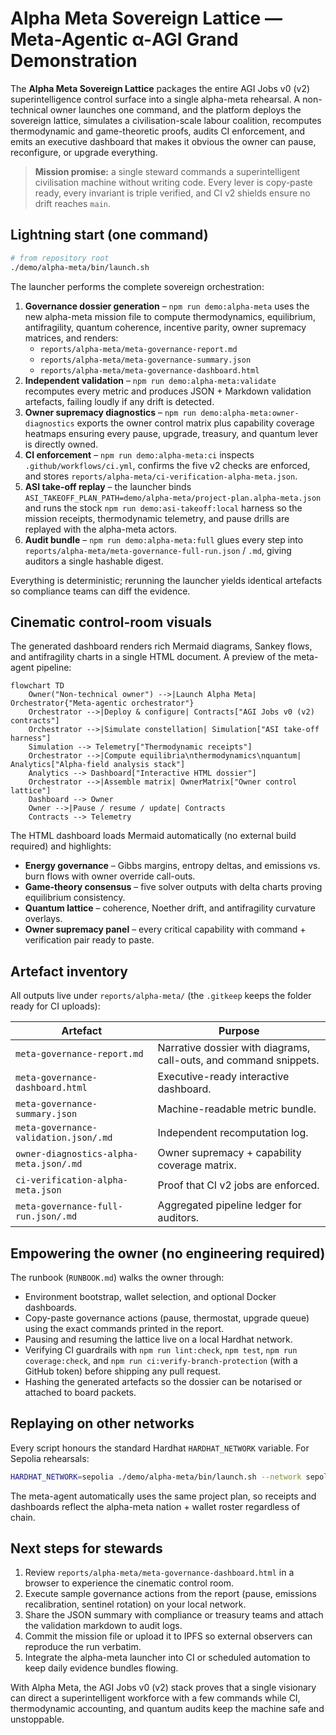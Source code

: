 # Alpha Meta Sovereign Lattice — Meta-Agentic α-AGI Grand Demonstration

The **Alpha Meta Sovereign Lattice** packages the entire AGI Jobs v0 (v2) superintelligence control surface into a single
alpha-meta rehearsal. A non-technical owner launches one command, and the platform deploys the sovereign lattice, simulates a
civilisation-scale labour coalition, recomputes thermodynamic and game-theoretic proofs, audits CI enforcement, and emits an
executive dashboard that makes it obvious the owner can pause, reconfigure, or upgrade everything.

> **Mission promise:** a single steward commands a superintelligent civilisation machine without writing code. Every lever is
> copy-paste ready, every invariant is triple verified, and CI v2 shields ensure no drift reaches `main`.

## Lightning start (one command)

```bash
# from repository root
./demo/alpha-meta/bin/launch.sh
```

The launcher performs the complete sovereign orchestration:

1. **Governance dossier generation** – `npm run demo:alpha-meta` uses the new alpha-meta mission file to compute thermodynamics,
   equilibrium, antifragility, quantum coherence, incentive parity, owner supremacy matrices, and renders:
   - `reports/alpha-meta/meta-governance-report.md`
   - `reports/alpha-meta/meta-governance-summary.json`
   - `reports/alpha-meta/meta-governance-dashboard.html`
2. **Independent validation** – `npm run demo:alpha-meta:validate` recomputes every metric and produces JSON + Markdown
   validation artefacts, failing loudly if any drift is detected.
3. **Owner supremacy diagnostics** – `npm run demo:alpha-meta:owner-diagnostics` exports the owner control matrix plus capability
   coverage heatmaps ensuring every pause, upgrade, treasury, and quantum lever is directly owned.
4. **CI enforcement** – `npm run demo:alpha-meta:ci` inspects `.github/workflows/ci.yml`, confirms the five v2 checks are enforced,
   and stores `reports/alpha-meta/ci-verification-alpha-meta.json`.
5. **ASI take-off replay** – the launcher binds `ASI_TAKEOFF_PLAN_PATH=demo/alpha-meta/project-plan.alpha-meta.json` and runs the
   stock `npm run demo:asi-takeoff:local` harness so the mission receipts, thermodynamic telemetry, and pause drills are replayed
   with the alpha-meta actors.
6. **Audit bundle** – `npm run demo:alpha-meta:full` glues every step into `reports/alpha-meta/meta-governance-full-run.json`
   / `.md`, giving auditors a single hashable digest.

Everything is deterministic; rerunning the launcher yields identical artefacts so compliance teams can diff the evidence.

## Cinematic control-room visuals

The generated dashboard renders rich Mermaid diagrams, Sankey flows, and antifragility charts in a single HTML document.
A preview of the meta-agent pipeline:

```mermaid
flowchart TD
    Owner("Non-technical owner") -->|Launch Alpha Meta| Orchestrator{"Meta-agentic orchestrator"}
    Orchestrator -->|Deploy & configure| Contracts["AGI Jobs v0 (v2) contracts"]
    Orchestrator -->|Simulate constellation| Simulation["ASI take-off harness"]
    Simulation --> Telemetry["Thermodynamic receipts"]
    Orchestrator -->|Compute equilibria\nthermodynamics\nquantum| Analytics["Alpha-field analysis stack"]
    Analytics --> Dashboard["Interactive HTML dossier"]
    Orchestrator -->|Assemble matrix| OwnerMatrix["Owner control lattice"]
    Dashboard --> Owner
    Owner -->|Pause / resume / update| Contracts
    Contracts --> Telemetry
```

The HTML dashboard loads Mermaid automatically (no external build required) and highlights:

- **Energy governance** – Gibbs margins, entropy deltas, and emissions vs. burn flows with owner override call-outs.
- **Game-theory consensus** – five solver outputs with delta charts proving equilibrium consistency.
- **Quantum lattice** – coherence, Noether drift, and antifragility curvature overlays.
- **Owner supremacy panel** – every critical capability with command + verification pair ready to paste.

## Artefact inventory

All outputs live under `reports/alpha-meta/` (the `.gitkeep` keeps the folder ready for CI uploads):

| Artefact | Purpose |
| --- | --- |
| `meta-governance-report.md` | Narrative dossier with diagrams, call-outs, and command snippets. |
| `meta-governance-dashboard.html` | Executive-ready interactive dashboard. |
| `meta-governance-summary.json` | Machine-readable metric bundle. |
| `meta-governance-validation.json/.md` | Independent recomputation log. |
| `owner-diagnostics-alpha-meta.json/.md` | Owner supremacy + capability coverage matrix. |
| `ci-verification-alpha-meta.json` | Proof that CI v2 jobs are enforced. |
| `meta-governance-full-run.json/.md` | Aggregated pipeline ledger for auditors. |

## Empowering the owner (no engineering required)

The runbook (`RUNBOOK.md`) walks the owner through:

- Environment bootstrap, wallet selection, and optional Docker dashboards.
- Copy-paste governance actions (pause, thermostat, upgrade queue) using the exact commands printed in the report.
- Pausing and resuming the lattice live on a local Hardhat network.
- Verifying CI guardrails with `npm run lint:check`, `npm test`, `npm run coverage:check`, and `npm run ci:verify-branch-protection`
  (with a GitHub token) before shipping any pull request.
- Hashing the generated artefacts so the dossier can be notarised or attached to board packets.

## Replaying on other networks

Every script honours the standard Hardhat `HARDHAT_NETWORK` variable. For Sepolia rehearsals:

```bash
HARDHAT_NETWORK=sepolia ./demo/alpha-meta/bin/launch.sh --network sepolia --compose
```

The meta-agent automatically uses the same project plan, so receipts and dashboards reflect the alpha-meta nation + wallet roster
regardless of chain.

## Next steps for stewards

1. Review `reports/alpha-meta/meta-governance-dashboard.html` in a browser to experience the cinematic control room.
2. Execute sample governance actions from the report (pause, emissions recalibration, sentinel rotation) on your local network.
3. Share the JSON summary with compliance or treasury teams and attach the validation markdown to audit logs.
4. Commit the mission file or upload it to IPFS so external observers can reproduce the run verbatim.
5. Integrate the alpha-meta launcher into CI or scheduled automation to keep daily evidence bundles flowing.

With Alpha Meta, the AGI Jobs v0 (v2) stack proves that a single visionary can direct a superintelligent workforce with a few
commands while CI, thermodynamic accounting, and quantum audits keep the machine safe and unstoppable.
